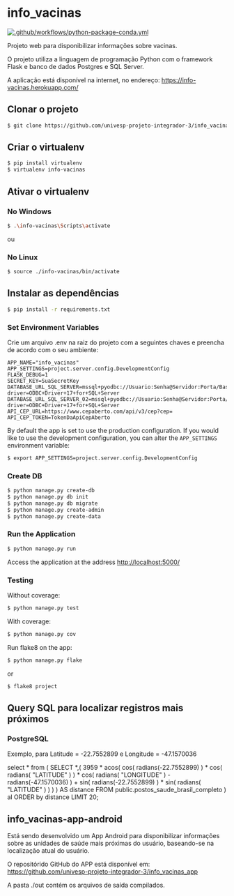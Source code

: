 # info_vacinas

[![.github/workflows/python-package-conda.yml](https://github.com/univesp-projeto-integrador-3/info_vacinas/actions/workflows/python-package-conda.yml/badge.svg?branch=main)](https://github.com/univesp-projeto-integrador-3/info_vacinas/actions/workflows/python-package-conda.yml)

Projeto web para disponibilizar informações sobre vacinas.

O projeto utiliza a linguagem de programação Python com o framework Flask
e banco de dados Postgres e SQL Server.

A aplicação está disponível na internet, no endereço: 
https://info-vacinas.herokuapp.com/

## Clonar o projeto

```sh
$ git clone https://github.com/univesp-projeto-integrador-3/info_vacinas.git
```

## Criar o virtualenv

```sh
$ pip install virtualenv
$ virtualenv info-vacinas
```


## Ativar o virtualenv

### No Windows
```sh
$ .\info-vacinas\Scripts\activate
```

ou 

### No Linux
```sh
$ source ./info-vacinas/bin/activate
```

## Instalar as dependências

```sh
$ pip install -r requirements.txt
```

### Set Environment Variables

Crie um arquivo .env na raiz do projeto com a seguintes chaves e preencha 
de acordo com o seu ambiente:

```.env
APP_NAME="info_vacinas"
APP_SETTINGS=project.server.config.DevelopmentConfig
FLASK_DEBUG=1
SECRET_KEY=SuaSecretKey
DATABASE_URL_SQL_SERVER=mssql+pyodbc://Usuario:Senha@Servidor:Porta/BaseDeDados?driver=ODBC+Driver+17+for+SQL+Server
DATABASE_URL_SQL_SERVER_02=mssql+pyodbc://Usuario:Senha@Servidor:Porta/BaseDeDados?driver=ODBC+Driver+17+for+SQL+Server
API_CEP_URL=https://www.cepaberto.com/api/v3/cep?cep=
API_CEP_TOKEN=TokenDaApiCepAberto
```

By default the app is set to use the production configuration. If you would 
like to use the development configuration, you can alter the `APP_SETTINGS` 
environment variable:

```sh
$ export APP_SETTINGS=project.server.config.DevelopmentConfig
```

### Create DB

```sh
$ python manage.py create-db
$ python manage.py db init
$ python manage.py db migrate
$ python manage.py create-admin
$ python manage.py create-data
```

### Run the Application

```sh
$ python manage.py run
```

Access the application at the address [http://localhost:5000/](http://localhost:5000/)

### Testing

Without coverage:

```sh
$ python manage.py test
```

With coverage:

```sh
$ python manage.py cov
```

Run flake8 on the app:

```sh
$ python manage.py flake
```

or

```sh
$ flake8 project
```

## Query SQL para localizar registros mais próximos

### PostgreSQL

Exemplo, para Latitude = -22.7552899 e Longitude = -47.1570036

select * from (
SELECT  *,( 3959 * acos( cos( radians(-22.7552899) ) * cos( radians( "LATITUDE" ) ) * cos( radians( "LONGITUDE" ) - radians(-47.1570036) ) + sin( radians(-22.7552899) ) * sin( radians( "LATITUDE" ) ) ) ) AS distance 
FROM 
	public.postos_saude_brasil_completo
) al
ORDER by
	distance
LIMIT 20;



## info_vacinas-app-android

Está sendo desenvolvido um App Android para disponibilizar informações sobre 
as unidades de saúde mais próximas do usuário, baseando-se na localização atual 
do usuário.

O repositórido GitHub do APP está disponível em:
https://github.com/univesp-projeto-integrador-3/info_vacinas_app

A pasta ./out contém os arquivos de saída compilados.
